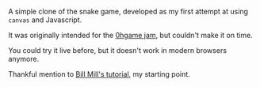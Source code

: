 A simple clone of the snake game, developed as my first attempt at using `canvas` and Javascript.

It was originally intended for the [0hgame jam](http://0hgame.eu), but couldn't make it on time. 

You could try it live before, but it doesn't work in modern browsers anymore.

Thankful mention to [Bill Mill's tutorial](http://billmill.org/static/canvastutorial/), my starting point.
